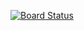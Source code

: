 [![Board Status](https://dev.azure.com/blockworkscom/86cde197-4084-4716-9cd6-fbab1f65081b/edd61b56-c9cd-4871-9dee-4dbab3f9db65/_apis/work/boardbadge/6b1b4f8e-c8ed-46a7-a285-0e39e55b9f98)](https://dev.azure.com/blockworkscom/86cde197-4084-4716-9cd6-fbab1f65081b/_boards/board/t/edd61b56-c9cd-4871-9dee-4dbab3f9db65/Microsoft.RequirementCategory)